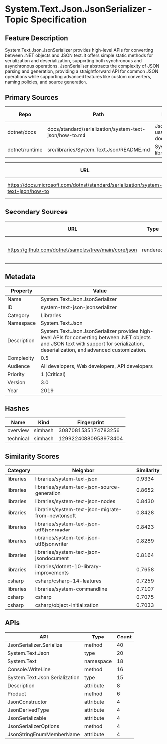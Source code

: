 # System.Text.Json.JsonSerializer - Topic Specification

## Feature Description

System.Text.Json.JsonSerializer provides high-level APIs for converting between .NET objects and JSON text. It offers simple static methods for serialization and deserialization, supporting both synchronous and asynchronous operations. JsonSerializer abstracts the complexity of JSON parsing and generation, providing a straightforward API for common JSON operations while supporting advanced features like custom converters, naming policies, and source generation.

## Primary Sources

| Repo | Path | Description | Last Verified |
| --- | --- | --- | --- |
| dotnet/docs | docs/standard/serialization/system-text-json/how-to.md | JsonSerializer usage documentation | |
| dotnet/runtime | src/libraries/System.Text.Json/README.md | System.Text.Json library README | |

| URL | Type | Description | Last Verified |
| --- | --- | --- | --- |
| https://docs.microsoft.com/dotnet/standard/serialization/system-text-json/how-to | rendered | JsonSerializer how-to documentation | |

## Secondary Sources

| URL | Type | Description | Last Verified |
| --- | --- | --- | --- |
| https://github.com/dotnet/samples/tree/main/core/json | rendered | Official JSON samples repository | |

## Metadata

| Property | Value |
| --- | --- |
| Name | System.Text.Json.JsonSerializer |
| ID | system-text-json-jsonserializer |
| Category | Libraries |
| Namespace | System.Text.Json |
| Description | System.Text.Json.JsonSerializer provides high-level APIs for converting between .NET objects and JSON text with support for serialization, deserialization, and advanced customization. |
| Complexity | 0.5 |
| Audience | All developers, Web developers, API developers |
| Priority | 1 (Critical) |
| Version | 3.0 |
| Year | 2019 |
## Hashes

| Name | Kind | Fingerprint |
|------|------|-------------|
| overview | simhash | 3087081535174783256 |
| technical | simhash | 12992240880958973404 |

## Similarity Scores

| Category | Neighbor | Similarity |
|----------|----------|------------|
| libraries | libraries/system-text-json | 0.9334 |
| libraries | libraries/system-text-json-source-generation | 0.8652 |
| libraries | libraries/system-text-json-nodes | 0.8430 |
| libraries | libraries/system-text-json-migrate-from-newtonsoft | 0.8428 |
| libraries | libraries/system-text-json-utf8jsonreader | 0.8423 |
| libraries | libraries/system-text-json-utf8jsonwriter | 0.8289 |
| libraries | libraries/system-text-json-jsondocument | 0.8164 |
| libraries | libraries/dotnet-10-library-improvements | 0.7658 |
| csharp | csharp/csharp-14-features | 0.7259 |
| libraries | libraries/system-commandline | 0.7107 |
| csharp | csharp | 0.7075 |
| csharp | csharp/object-initialization | 0.7033 |

## APIs

| API | Type | Count |
|-----|------|-------|
| JsonSerializer.Serialize | method | 40 |
| System.Text.Json | type | 20 |
| System.Text | namespace | 18 |
| Console.WriteLine | method | 16 |
| System.Text.Json.Serialization | type | 15 |
| Description | attribute | 8 |
| Product | method | 6 |
| JsonConstructor | attribute | 4 |
| JsonDerivedType | attribute | 4 |
| JsonSerializable | attribute | 4 |
| JsonSerializerOptions | method | 4 |
| JsonStringEnumMemberName | attribute | 4 |

